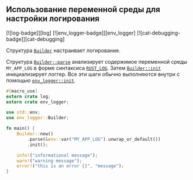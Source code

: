 ## Использование переменной среды для настройки логирования

[![log-badge]][log] [![env_logger-badge]][env_logger] [![cat-debugging-badge]][cat-debugging]

Структура [`Builder`] настраивает логирование.

Структура [`Builder::parse`] анализирует содержимое переменной среды `MY_APP_LOG` 
в форме синтаксиса [`RUST_LOG`]. Затем [`Builder::init`] инициализирует логгер. 
Все эти шаги обычно выполняются внутри с помощью [`env_logger::init`].

```rust
#[macro_use]
extern crate log;
extern crate env_logger;

use std::env;
use env_logger::Builder;

fn main() {
    Builder::new()
        .parse(&env::var("MY_APP_LOG").unwrap_or_default())
        .init();

    info!("informational message");
    warn!("warning message");
    error!("this is an error {}", "message");
}
```

[`env_logger::init`]: https://docs.rs/env_logger/*/env_logger/fn.init.html
[`Builder`]: https://docs.rs/env_logger/*/env_logger/struct.Builder.html
[`Builder::init`]: https://docs.rs/env_logger/*/env_logger/struct.Builder.html#method.init
[`Builder::parse`]: https://docs.rs/env_logger/*/env_logger/struct.Builder.html#method.parse
[`RUST_LOG`]: https://docs.rs/env_logger/*/env_logger/#enabling-logging
